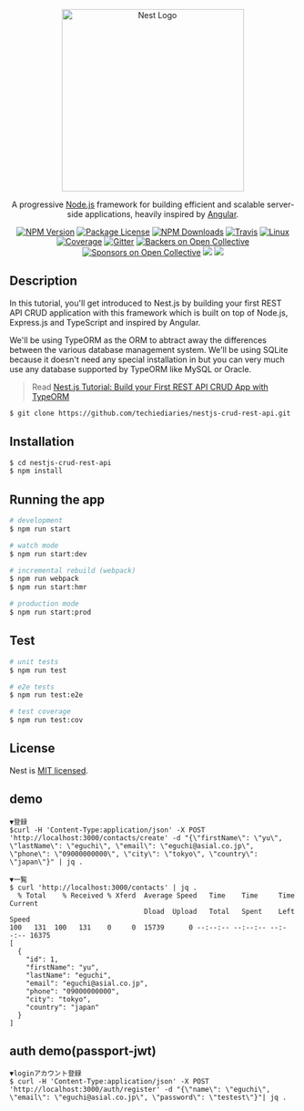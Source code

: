 <p align="center">
  <a href="http://nestjs.com/" target="blank"><img src="https://nestjs.com/img/logo_text.svg" width="320" alt="Nest Logo" /></a>
</p>

[travis-image]: https://api.travis-ci.org/nestjs/nest.svg?branch=master
[travis-url]: https://travis-ci.org/nestjs/nest
[linux-image]: https://img.shields.io/travis/nestjs/nest/master.svg?label=linux
[linux-url]: https://travis-ci.org/nestjs/nest
  
  <p align="center">A progressive <a href="http://nodejs.org" target="blank">Node.js</a> framework for building efficient and scalable server-side applications, heavily inspired by <a href="https://angular.io" target="blank">Angular</a>.</p>
    <p align="center">
<a href="https://www.npmjs.com/~nestjscore"><img src="https://img.shields.io/npm/v/@nestjs/core.svg" alt="NPM Version" /></a>
<a href="https://www.npmjs.com/~nestjscore"><img src="https://img.shields.io/npm/l/@nestjs/core.svg" alt="Package License" /></a>
<a href="https://www.npmjs.com/~nestjscore"><img src="https://img.shields.io/npm/dm/@nestjs/core.svg" alt="NPM Downloads" /></a>
<a href="https://travis-ci.org/nestjs/nest"><img src="https://api.travis-ci.org/nestjs/nest.svg?branch=master" alt="Travis" /></a>
<a href="https://travis-ci.org/nestjs/nest"><img src="https://img.shields.io/travis/nestjs/nest/master.svg?label=linux" alt="Linux" /></a>
<a href="https://coveralls.io/github/nestjs/nest?branch=master"><img src="https://coveralls.io/repos/github/nestjs/nest/badge.svg?branch=master#5" alt="Coverage" /></a>
<a href="https://gitter.im/nestjs/nestjs?utm_source=badge&utm_medium=badge&utm_campaign=pr-badge&utm_content=body_badge"><img src="https://badges.gitter.im/nestjs/nestjs.svg" alt="Gitter" /></a>
<a href="https://opencollective.com/nest#backer"><img src="https://opencollective.com/nest/backers/badge.svg" alt="Backers on Open Collective" /></a>
<a href="https://opencollective.com/nest#sponsor"><img src="https://opencollective.com/nest/sponsors/badge.svg" alt="Sponsors on Open Collective" /></a>
  <a href="https://paypal.me/kamilmysliwiec"><img src="https://img.shields.io/badge/Donate-PayPal-dc3d53.svg"/></a>
  <a href="https://twitter.com/nestframework"><img src="https://img.shields.io/twitter/follow/nestframework.svg?style=social&label=Follow"></a>
</p>
  <!--[![Backers on Open Collective](https://opencollective.com/nest/backers/badge.svg)](https://opencollective.com/nest#backer)
  [![Sponsors on Open Collective](https://opencollective.com/nest/sponsors/badge.svg)](https://opencollective.com/nest#sponsor)-->

## Description

In this tutorial, you'll get introduced to Nest.js by building your first REST API CRUD application with this framework which is built on top of Node.js, Express.js and TypeScript and inspired by Angular.

We'll be using TypeORM as the ORM to abtract away the differences between the various database management system. We'll be using SQLite because it doesn't need any special installation in but you can very much use any database supported by TypeORM like MySQL or Oracle.

> Read [Nest.js Tutorial: Build your First REST API CRUD App with TypeORM](https://www.techiediaries.com/nestjs-tutorial-rest-api-crud)

```bash
$ git clone https://github.com/techiediaries/nestjs-crud-rest-api.git
```

## Installation

```bash
$ cd nestjs-crud-rest-api
$ npm install
```

## Running the app

```bash
# development
$ npm run start

# watch mode
$ npm run start:dev

# incremental rebuild (webpack)
$ npm run webpack
$ npm run start:hmr

# production mode
$ npm run start:prod
```

## Test

```bash
# unit tests
$ npm run test

# e2e tests
$ npm run test:e2e

# test coverage
$ npm run test:cov
```


## License

  Nest is [MIT licensed](LICENSE).

## demo

```
▼登録
$curl -H 'Content-Type:application/json' -X POST 'http://localhost:3000/contacts/create' -d "{\"firstName\": \"yu\", \"lastName\": \"eguchi\", \"email\": \"eguchi@asial.co.jp\", \"phone\": \"09000000000\", \"city\": \"tokyo\", \"country\": \"japan\"}" | jq .

▼一覧
$ curl 'http://localhost:3000/contacts' | jq .
  % Total    % Received % Xferd  Average Speed   Time    Time     Time  Current
                                 Dload  Upload   Total   Spent    Left  Speed
100   131  100   131    0     0  15739      0 --:--:-- --:--:-- --:--:-- 16375
[
  {
    "id": 1,
    "firstName": "yu",
    "lastName": "eguchi",
    "email": "eguchi@asial.co.jp",
    "phone": "09000000000",
    "city": "tokyo",
    "country": "japan"
  }
]

```

## auth demo(passport-jwt)

```
▼loginアカウント登録
$ curl -H 'Content-Type:application/json' -X POST 'http://localhost:3000/auth/register' -d "{\"name\": \"eguchi\", \"email\": \"eguchi@asial.co.jp\", \"password\": \"testest\"}"| jq .


```